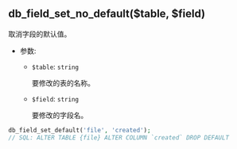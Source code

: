 ## db_field_set_no_default($table, $field)

取消字段的默认值。

- 参数:
  - `$table`: `string`

    要修改的表的名称。

  - `$field`: `string`

    要修改的字段名。

```php
db_field_set_default('file', 'created');
// SQL: ALTER TABLE {file} ALTER COLUMN `created` DROP DEFAULT
```